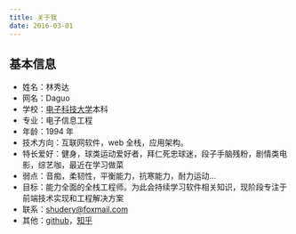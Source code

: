 ```yaml
---
title: 关于我
date: 2016-03-01
---
```


<!-- ![](/images/icon-2.jpeg) -->

## **基本信息**

- 姓名：林秀达
- 网名：Daguo
- 学校：[电子科技大学](http://www.uestc.edu.cn/)本科
- 专业：电子信息工程
- 年龄：1994 年
- 技术方向：互联网软件，web 全栈，应用架构。
- 特长爱好：健身，球类运动爱好者，拜仁死忠球迷，段子手脑残粉，剧情类电影，综艺咖，最近在学习做菜
- 弱点：音痴，柔韧性，平衡能力，抗寒能力，耐力运动…
- 目标：能力全面的全栈工程师。为此会持续学习软件相关知识，现阶段专注于前端技术实现和工程解决方案
- 联系：[shudery@foxmail.com](mailto:shudery@foxmail.com)
- 其他：[github](https://github.com/shudery)，[知乎](https://www.zhihu.com/people/lin-xiu-da)
